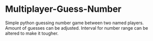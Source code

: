 # Multiplayer-Guess-Number
Simple python guessing number game between two named players. 
Amount of guesses can be adjusted.
Interval for number range can be altered to make it tougher.
